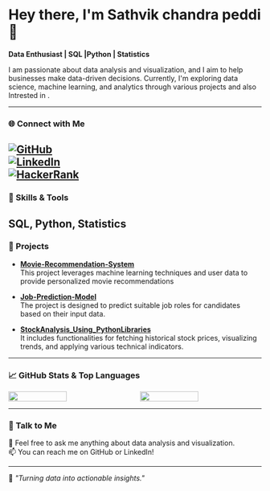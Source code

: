 
# Hey there, I'm Sathvik chandra peddi 👋

**Data Enthusiast | SQL |Python | Statistics**

I am passionate about data analysis and visualization, and I aim to help businesses make data-driven decisions. Currently, I'm exploring data science, machine learning, and analytics through various projects and also Intrested in .

---
### 🌐 Connect with Me
[![GitHub](https://img.shields.io/badge/-GitHub-181717?style=flat&logo=github&logoColor=white)](https://github.com/pedddichandra)    
[![LinkedIn](https://img.shields.io/badge/-LinkedIn-0A66C2?style=flat&logo=linkedin&logoColor=white)](https://www.linkedin.com/in/sathvik-chandra-peddi-041ab5348/)  
[![HackerRank](https://img.shields.io/badge/-HackerRank-2EC866?style=flat&logo=hackerrank&logoColor=white)](https://www.hackerrank.com/profile/sathvikchandra11)
---
### 🔧 Skills & Tools
**SQL**, **Python**, **Statistics**
---
### 🚀 Projects


- **[Movie-Recommendation-System](https://github.com/pedddichandra/Movie-Recommendation-System)**  
This project leverages machine learning techniques and user data to provide personalized movie recommendations

- **[Job-Prediction-Model](https://github.com/pedddichandra/Job-Prediction-Model)**  
The project is designed to predict suitable job roles for candidates based on their input data.

- **[StockAnalysis_Using_PythonLibraries](https://github.com/pedddichandra/StockAnalysis_Using_PythonLibraries)**  
  It includes functionalities for fetching historical stock prices, visualizing trends, and applying various technical indicators. 

---
 ### 📈 GitHub Stats & Top Languages

<div style="display: flex; justify-content: space-between;">
  <img src="https://github-readme-stats.vercel.app/api?username=Sathvik Chandra Peddi&show_icons=true&theme=radical&hide_title=true" width="48%" />
  <img src="https://github-readme-stats.vercel.app/api/top-langs/?username=Sathvik Chandra Peddi&layout=compact&theme=radical&hide_title=true" width="48%" />
</div>

 ---

### 📝 Talk to Me  
💬 Feel free to ask me anything about data analysis and visualization.  
📫 You can reach me on GitHub or LinkedIn!

  ---

🌟 *"Turning data into actionable insights."*



